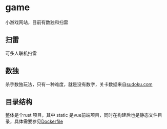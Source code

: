 # game

小游戏网站，目前有数独和扫雷

## 扫雷

可多人联机扫雷

## 数独

杀手数独玩法，只有一种难度，就是没有数字，关卡数据来自[sudoku.com](sudoku.com/zh)

## 目录结构

整体是个rust 项目，其中 static 是vue前端项目，同时在构建后也是静态文件目录，具体需要参见[Dockerfile](Dockerfile)

